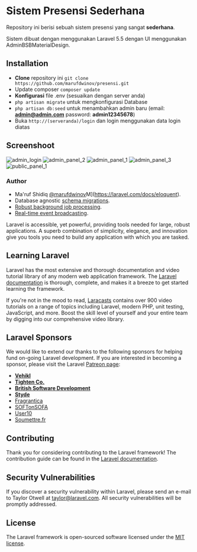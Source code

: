# Sistem Presensi Sederhana

Repository ini berisi sebuah sistem presensi yang sangat **sederhana**.

Sistem dibuat dengan menggunakan Laravel 5.5 dengan UI menggunakan AdminBSBMaterialDesign.

## Installation

- **Clone** repository ini `git clone https://github.com/marufdwinov/presensi.git`
- Update composer `composer update`
- **Konfigurasi** file .env (sesuaikan dengan server anda)
- `php artisan migrate` untuk mengkonfigurasi Database
- `php artisan db:seed` untuk menambahkan admin baru (email: **admin@admin.com** password: **admin12345678**)
- Buka `http://(serveranda)/login` dan login menggunakan data login diatas

## Screenshoot

![admin_login](https://user-images.githubusercontent.com/9781026/31229662-aeed33e6-aa0b-11e7-8598-b8d1bfce8bdb.png)
![admin_panel_2](https://user-images.githubusercontent.com/9781026/31229703-cc6ba894-aa0b-11e7-96f1-df4c207bff51.png)
![admin_panel_1](https://user-images.githubusercontent.com/9781026/31229707-d0d3eb3a-aa0b-11e7-82bf-edb2d67c7365.png)
![admin_panel_3](https://user-images.githubusercontent.com/9781026/31229897-673ec41e-aa0c-11e7-9ef2-385359116411.png)
![public_panel_1](https://user-images.githubusercontent.com/9781026/31229930-874d0978-aa0c-11e7-8e3b-06d93b536be9.png)

### Author
- Ma'ruf Shidiq [@marufdwinov](https://github.com/marufdwinov)M](https://laravel.com/docs/eloquent).
- Database agnostic [schema migrations](https://laravel.com/docs/migrations).
- [Robust background job processing](https://laravel.com/docs/queues).
- [Real-time event broadcasting](https://laravel.com/docs/broadcasting).

Laravel is accessible, yet powerful, providing tools needed for large, robust applications. A superb combination of simplicity, elegance, and innovation give you tools you need to build any application with which you are tasked.

## Learning Laravel

Laravel has the most extensive and thorough documentation and video tutorial library of any modern web application framework. The [Laravel documentation](https://laravel.com/docs) is thorough, complete, and makes it a breeze to get started learning the framework.

If you're not in the mood to read, [Laracasts](https://laracasts.com) contains over 900 video tutorials on a range of topics including Laravel, modern PHP, unit testing, JavaScript, and more. Boost the skill level of yourself and your entire team by digging into our comprehensive video library.

## Laravel Sponsors

We would like to extend our thanks to the following sponsors for helping fund on-going Laravel development. If you are interested in becoming a sponsor, please visit the Laravel [Patreon page](http://patreon.com/taylorotwell):

- **[Vehikl](http://vehikl.com)**
- **[Tighten Co.](https://tighten.co)**
- **[British Software Development](https://www.britishsoftware.co)**
- **[Styde](https://styde.net)**
- [Fragrantica](https://www.fragrantica.com)
- [SOFTonSOFA](https://softonsofa.com/)
- [User10](https://user10.com)
- [Soumettre.fr](https://soumettre.fr/)

## Contributing

Thank you for considering contributing to the Laravel framework! The contribution guide can be found in the [Laravel documentation](http://laravel.com/docs/contributions).

## Security Vulnerabilities

If you discover a security vulnerability within Laravel, please send an e-mail to Taylor Otwell at taylor@laravel.com. All security vulnerabilities will be promptly addressed.

## License

The Laravel framework is open-sourced software licensed under the [MIT license](http://opensource.org/licenses/MIT).
